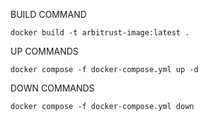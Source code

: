 

BUILD COMMAND   
```
docker build -t arbitrust-image:latest .
```

UP COMMANDS   
```
docker compose -f docker-compose.yml up -d
```

DOWN COMMANDS   
```
docker compose -f docker-compose.yml down
```
